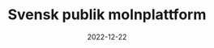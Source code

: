 ---
title: "Svensk publik moln­plattform"
language: "Se"
intro: "Safespring är alternativet som uppfyller lagar och regler inom EU"
date: "2022-12-22"
draft: false
showthedate: true
card: ""
eventbild: ""
socialmediabild: ""
---